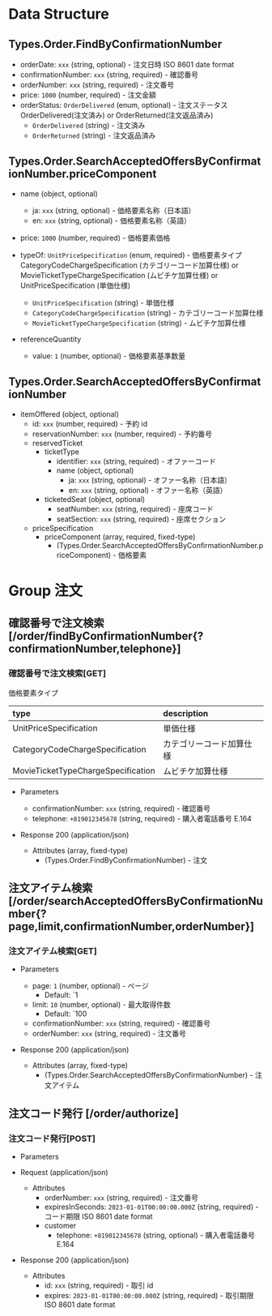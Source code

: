 # Data Structure

## Types.Order.FindByConfirmationNumber

-   orderDate: `xxx` (string, optional) - 注文日時 ISO 8601 date format
-   confirmationNumber: `xxx` (string, required) - 確認番号
-   orderNumber: `xxx` (string, required) - 注文番号
-   price: `1000` (number, required) - 注文金額
-   orderStatus: `OrderDelivered` (enum, optional) - 注文ステータス OrderDelivered(注文済み) or OrderReturned(注文返品済み)
    -   `OrderDelivered` (string) - 注文済み
    -   `OrderReturned` (string) - 注文返品済み

## Types.Order.SearchAcceptedOffersByConfirmationNumber.priceComponent

-   name (object, optional)
    -   ja: `xxx` (string, optional) - 価格要素名称（日本語）
    -   en: `xxx` (string, optional) - 価格要素名称（英語）
-   price: `1000` (number, required) - 価格要素価格
-   typeOf: `UnitPriceSpecification` (enum, required) - 価格要素タイプ CategoryCodeChargeSpecification (カテゴリーコード加算仕様) or MovieTicketTypeChargeSpecification (ムビチケ加算仕様) or UnitPriceSpecification (単価仕様)
    -   `UnitPriceSpecification` (string) - 単価仕様
    -   `CategoryCodeChargeSpecification` (string) - カテゴリーコード加算仕様
    -   `MovieTicketTypeChargeSpecification` (string) - ムビチケ加算仕様
-   referenceQuantity

    -   value: `1` (number, optional) - 価格要素基準数量

## Types.Order.SearchAcceptedOffersByConfirmationNumber

-   itemOffered (object, optional)
    -   id: `xxx` (number, required) - 予約 id
    -   reservationNumber: `xxx` (number, required) - 予約番号
    -   reservedTicket
        -   ticketType
            -   identifier: `xxx` (string, required) - オファーコード
            -   name (object, optional)
                -   ja: `xxx` (string, optional) - オファー名称（日本語）
                -   en: `xxx` (string, optional) - オファー名称（英語）
        -   ticketedSeat (object, optional)
            -   seatNumber: `xxx` (string, required) - 座席コード
            <!-- -   seatRow: `xxx` (string, required) - 座席行` -->
            -   seatSection: `xxx` (string, required) - 座席セクション
    -   priceSpecification
        -   priceComponent (array, required, fixed-type)
            -   (Types.Order.SearchAcceptedOffersByConfirmationNumber.priceComponent) - 価格要素

# Group 注文
        

## 確認番号で注文検索 [/order/findByConfirmationNumber{?confirmationNumber,telephone}]

### 確認番号で注文検索[GET]

価格要素タイプ

| type                               | description              |
| :--------------------------------- | :----------------------- |
| UnitPriceSpecification             | 単価仕様                 |
| CategoryCodeChargeSpecification    | カテゴリーコード加算仕様 |
| MovieTicketTypeChargeSpecification | ムビチケ加算仕様         |

-   Parameters

    -   confirmationNumber: `xxx` (string, required) - 確認番号
    -   telephone: `+819012345678` (string, required) - 購入者電話番号 E.164

-   Response 200 (application/json)

    -   Attributes (array, fixed-type)
        -   (Types.Order.FindByConfirmationNumber) - 注文

<!-- include(../../response/400.md) -->

## 注文アイテム検索 [/order/searchAcceptedOffersByConfirmationNumber{?page,limit,confirmationNumber,orderNumber}]

### 注文アイテム検索[GET]

-   Parameters

    -   page: `1` (number, optional) - ページ
        -   Default: `1
    -   limit: `10` (number, optional) - 最大取得件数
        -   Default: `100
    -   confirmationNumber: `xxx` (string, required) - 確認番号
    -   orderNumber: `xxx` (string, required) - 注文番号

-   Response 200 (application/json)

    -   Attributes (array, fixed-type)
        -   (Types.Order.SearchAcceptedOffersByConfirmationNumber) - 注文アイテム

<!-- include(../../response/400.md) -->

## 注文コード発行 [/order/authorize]

### 注文コード発行[POST]

-   Parameters


-   Request (application/json)

    -   Attributes
        -   orderNumber: `xxx` (string, required) - 注文番号
        -   expiresInSeconds: `2023-01-01T00:00:00.000Z` (string, required) - コード期限 ISO 8601 date format
        -   customer
            -   telephone: `+819012345678` (string, optional) - 購入者電話番号 E.164

-   Response 200 (application/json)

    -   Attributes
        -   id: `xxx` (string, required) - 取引 id
        -   expires: `2023-01-01T00:00:00.000Z` (string, required) - 取引期限 ISO 8601 date format

<!-- include(../../response/400.md) -->

